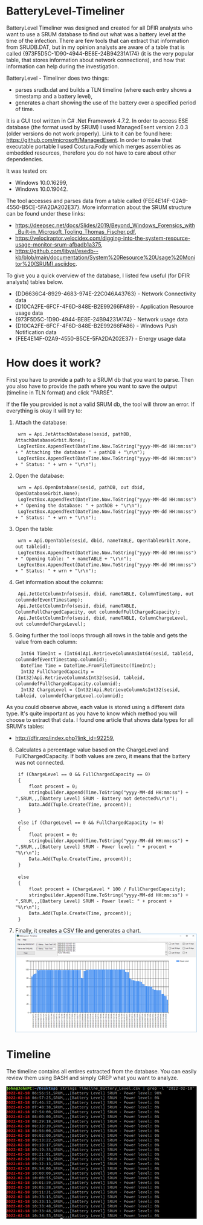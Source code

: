 # BatteryLevel-Timeliner

BatteryLevel Timeliner was designed and created for all DFIR analysts who want to use a SRUM database to find out what was a battery level at the time of the infection. There are few tools that can extract that information from SRUDB.DAT, but in my opinion analysts are aware of a table that is called {973F5D5C-1D90-4944-BE8E-24B94231A174} (it is the very popular table, that stores information about network connections), and how that information can help during the investigation. 

BatteryLevel - Timeliner does two things:

- parses srudb.dat and builds a TLN timeline (where each entry shows a timestamp and a battery level),
- generates a chart showing the use of the battery over a specified period of time.

It is a GUI tool written in C# .Net Framework 4.7.2. In order to access ESE database (the format used by SRUM) I used ManagedEsent version 2.0.3 (older versions do not work properly). Link to it can be found here: https://github.com/microsoft/ManagedEsent. In order to make that executable portable I used Costura.Fody which merges assemblies as embedded resources, therefore you do not have to care about other dependencies.

It was tested on:

- Windows 10.0.16299,
- Windows 10.0.19042.


The tool accesses and parses data from a table called {FEE4E14F-02A9-4550-B5CE-5FA2DA202E37}. More information about the SRUM structure can be found under these links:

- https://deepsec.net/docs/Slides/2019/Beyond_Windows_Forensics_with_Built-in_Microsoft_Tooling_Thomas_Fischer.pdf,
- https://velociraptor.velocidex.com/digging-into-the-system-resource-usage-monitor-srum-afbadb1a375,
- https://github.com/libyal/esedb--kb/blob/main/documentation/System%20Resource%20Usage%20Monitor%20(SRUM).asciidoc.

To give you a quick overview of the database, I listed few useful (for DFIR analysts) tables below.
- {DD6636C4-8929-4683-974E-22C046A43763} - Network Connectivity data
- {D10CA2FE-6FCF-4F6D-848E-B2E99266FA89} - Application Resource usage data
- {973F5D5C-1D90-4944-BE8E-24B94231A174} - Network usage data 
- {D10CA2FE-6FCF-4F6D-848E-B2E99266FA86} - Windows Push Notification data
- {FEE4E14F-02A9-4550-B5CE-5FA2DA202E37} - Energy usage data

# How does it work?
First you have to provide a path to a SRUM db that you want to parse. Then you also have to provide the path where you want to save the output (timeline in TLN format) and click "PARSE". 

If the file you provided is not a valid SRUM db, the tool will throw an error. If everything is okay it will try to:

1. Attach the database:

        wrn = Api.JetAttachDatabase(sesid, pathDB, AttachDatabaseGrbit.None);
        LogTextBox.AppendText(DateTime.Now.ToString("yyyy-MM-dd HH:mm:ss") + " Attaching the database " + pathDB + "\r\n");
        LogTextBox.AppendText(DateTime.Now.ToString("yyyy-MM-dd HH:mm:ss") + " Status: " + wrn + "\r\n");

2. Open the database:

        wrn = Api.OpenDatabase(sesid, pathDB, out dbid, OpenDatabaseGrbit.None);
        LogTextBox.AppendText(DateTime.Now.ToString("yyyy-MM-dd HH:mm:ss") + " Opening the database: " + pathDB + "\r\n");
        LogTextBox.AppendText(DateTime.Now.ToString("yyyy-MM-dd HH:mm:ss") + " Status: " + wrn + "\r\n");

3. Open the table:

        wrn = Api.OpenTable(sesid, dbid, nameTABLE, OpenTableGrbit.None, out tableid);
        LogTextBox.AppendText(DateTime.Now.ToString("yyyy-MM-dd HH:mm:ss") + " Opening table: " + nameTABLE + "\r\n");
        LogTextBox.AppendText(DateTime.Now.ToString("yyyy-MM-dd HH:mm:ss") + " Status: " + wrn + "\r\n");

4. Get information about the columns:

        Api.JetGetColumnInfo(sesid, dbid, nameTABLE, ColumnTimeStamp, out columndefEventTimestamp);
        Api.JetGetColumnInfo(sesid, dbid, nameTABLE, ColumnFullChargedCapacity, out columndefFullChargedCapacity);
        Api.JetGetColumnInfo(sesid, dbid, nameTABLE, ColumnChargeLevel, out columndefChargeLevel);

5. Going further the tool loops through all rows in the table and gets the value from each column:

         Int64 TimeInt = (Int64)Api.RetrieveColumnAsInt64(sesid, tableid, columndefEventTimestamp.columnid);
         DateTime Time = DateTime.FromFileTimeUtc(TimeInt);
         Int32 FullChargedCapacity = (Int32)Api.RetrieveColumnAsInt32(sesid, tableid, columndefFullChargedCapacity.columnid);
         Int32 ChargeLevel = (Int32)Api.RetrieveColumnAsInt32(sesid, tableid, columndefChargeLevel.columnid);

As you could observe above, each value is stored using a different data type. It's quite important as you have to know which method you will choose to extract that data. I found one article that shows data types for all SRUM's tables: 
- http://dfir.pro/index.php?link_id=92259,

6. Calculates a percentage value based on the ChargeLevel and FullChargedCapacity. If both values ​​are zero, it means that the battery was not connected.

        if (ChargeLevel == 0 && FullChargedCapacity == 0)
        {
            float procent = 0;
            stringbuilder.Append(Time.ToString("yyyy-MM-dd HH:mm:ss") + ",SRUM,,,[Battery Level] SRUM - Battery not detected%\r\n");
            Data.Add(Tuple.Create(Time, procent));
        }
        
        else if (ChargeLevel == 0 && FullChargedCapacity != 0)
        {
            float procent = 0;
            stringbuilder.Append(Time.ToString("yyyy-MM-dd HH:mm:ss") + ",SRUM,,,[Battery Level] SRUM - Power level: " + procent + "%\r\n");
            Data.Add(Tuple.Create(Time, procent));
        }

        else
        {
            float procent = (ChargeLevel * 100 / FullChargedCapacity);
            stringbuilder.Append(Time.ToString("yyyy-MM-dd HH:mm:ss") + ",SRUM,,,[Battery Level] SRUM - Power level: " + procent + "%\r\n");
            Data.Add(Tuple.Create(Time, procent));
        }
        
7. Finally, it creates a CSV file and generates a chart.
![alt text](https://github.com/gajos112/BatteryLevel-Timeliner/blob/main/images/1.png?raw=true)

# Timeline
The timeline contains all entires extracted from the database. You can easily review them using BASH and simply GREP what you want to analyze.

![alt text](https://github.com/gajos112/BatteryLevel-Timeliner/blob/main/images/0.png?raw=true)
